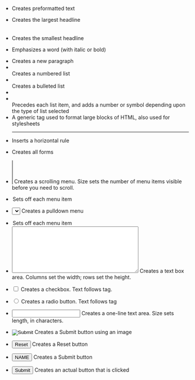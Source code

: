 *   <pre></pre> Creates preformatted text
*   <hl></hl> Creates the largest headline
*   <h6></h6> Creates the smallest headline
*   <strong></strong> Emphasizes a word (with italic or bold)

*   <p></p> Creates a new paragraph
*   <ol></ol> Creates a numbered list
*   <ul></ul> Creates a bulleted list
*   <li></li> Precedes each list item, and adds a number or symbol depending upon the type of list selected

*   <div align="left"> A generic tag used to format large blocks of HTML, also used for stylesheets

*   <hr /> Inserts a horizontal rule

*   <form></form> Creates all forms
*   <select multiple name="NAME" size=?></select> Creates a scrolling menu. Size sets the number of menu items visible before you need to scroll.
*   <option> Sets off each menu item
*   <select name="NAME"></select> Creates a pulldown menu
*   <option> Sets off each menu item

*   <textarea name="NAME" cols=40 rows=8></textarea name> Creates a text box area. Columns set the width; rows set the height.

*   <input type="checkbox" name="NAME"> Creates a checkbox. Text follows tag.
*   <input type="radio" name="NAME" value="x"> Creates a radio button. Text follows tag
*   <input type="text" name="NAME" size=20> Creates a one-line text area. Size sets length, in characters.
*   <input type="image" border=0 name="NAME" src="name.gif"> Creates a Submit button using an image
*   <input type="reset"> Creates a Reset button
*   <input type="submit" value="NAME"> Creates a Submit button
*   <button type="submit">Submit</button> Creates an actual button that is clicked
